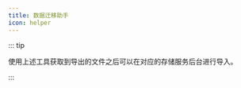 ```yaml
---
title: 数据迁移助手
icon: helper
---
```


<MigrationTool />

::: tip

使用上述工具获取到导出的文件之后可以在对应的存储服务后台进行导入。

:::
